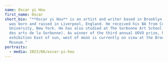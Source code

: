 ```yaml
---
name: Oscar yi Hou
first_name: Oscar
short_bio: "**Oscar yi Hou** is an artist and writer based in Brooklyn, NY. He
  was born and raised in Liverpool, England. He received his BA from Columbia
  University, New York. He has also studied at The Sorbonne Art School (École
  des arts de la Sorbonne). As winner of the third annual UOVO prize, his solo
  exhibition East of sun, west of moon is currently on view at the Brooklyn
  Museum."
portraits:
  - media: 2023/06/oscar-yi-hou
---
```

